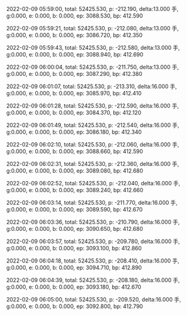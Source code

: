 2022-02-09 05:59:00, total: 52425.530, p: -212.190, delta:13.000 手, g:0.000, e: 0.000, b: 0.000, ep: 3088.530, bp: 412.590

2022-02-09 05:59:21, total: 52425.530, p: -212.080, delta:13.000 手, g:0.000, e: 0.000, b: 0.000, ep: 3086.720, bp: 412.350

2022-02-09 05:59:43, total: 52425.530, p: -212.580, delta:13.000 手, g:0.000, e: 0.000, b: 0.000, ep: 3088.940, bp: 412.690

2022-02-09 06:00:04, total: 52425.530, p: -211.750, delta:13.000 手, g:0.000, e: 0.000, b: 0.000, ep: 3087.290, bp: 412.380

2022-02-09 06:01:07, total: 52425.530, p: -213.310, delta:16.000 手, g:0.000, e: 0.000, b: 0.000, ep: 3085.970, bp: 412.410

2022-02-09 06:01:28, total: 52425.530, p: -212.590, delta:16.000 手, g:0.000, e: 0.000, b: 0.000, ep: 3084.370, bp: 412.120

2022-02-09 06:01:49, total: 52425.530, p: -212.540, delta:16.000 手, g:0.000, e: 0.000, b: 0.000, ep: 3086.180, bp: 412.340

2022-02-09 06:02:10, total: 52425.530, p: -212.060, delta:16.000 手, g:0.000, e: 0.000, b: 0.000, ep: 3088.660, bp: 412.590

2022-02-09 06:02:31, total: 52425.530, p: -212.360, delta:16.000 手, g:0.000, e: 0.000, b: 0.000, ep: 3089.080, bp: 412.680

2022-02-09 06:02:52, total: 52425.530, p: -212.040, delta:16.000 手, g:0.000, e: 0.000, b: 0.000, ep: 3089.240, bp: 412.660

2022-02-09 06:03:14, total: 52425.530, p: -211.770, delta:16.000 手, g:0.000, e: 0.000, b: 0.000, ep: 3089.590, bp: 412.670

2022-02-09 06:03:36, total: 52425.530, p: -210.790, delta:16.000 手, g:0.000, e: 0.000, b: 0.000, ep: 3090.650, bp: 412.680

2022-02-09 06:03:57, total: 52425.530, p: -209.780, delta:16.000 手, g:0.000, e: 0.000, b: 0.000, ep: 3093.100, bp: 412.860

2022-02-09 06:04:18, total: 52425.530, p: -208.410, delta:16.000 手, g:0.000, e: 0.000, b: 0.000, ep: 3094.710, bp: 412.890

2022-02-09 06:04:39, total: 52425.530, p: -208.180, delta:16.000 手, g:0.000, e: 0.000, b: 0.000, ep: 3093.180, bp: 412.670

2022-02-09 06:05:00, total: 52425.530, p: -209.520, delta:16.000 手, g:0.000, e: 0.000, b: 0.000, ep: 3092.800, bp: 412.790